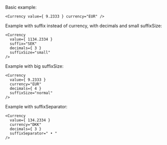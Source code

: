 Basic example:

    <Currency value={ 9.2333 } currency="EUR" />

Example with suffix instead of currency, with decimals and small suffixSize:

    <Currency
      value={ 1134.2334 }
      suffix="SEK"
      decimals={ 3 }
      suffixSize="small"
    />

Example with big suffixSize:

    <Currency
      value={ 9.2333 }
      currency="EUR"
      decimals={ 4 }
      suffixSize="normal"
    />

Example with suffixSeparator:

    <Currency
      value={ 134.2334 }
      currency="DKK"
      decimals={ 3 }
      suffixSeparator=" • "
    />
